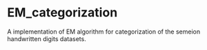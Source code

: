 # EM_categorization

A implementation of EM algorithm for categorization of the semeion 
handwritten digits datasets.
